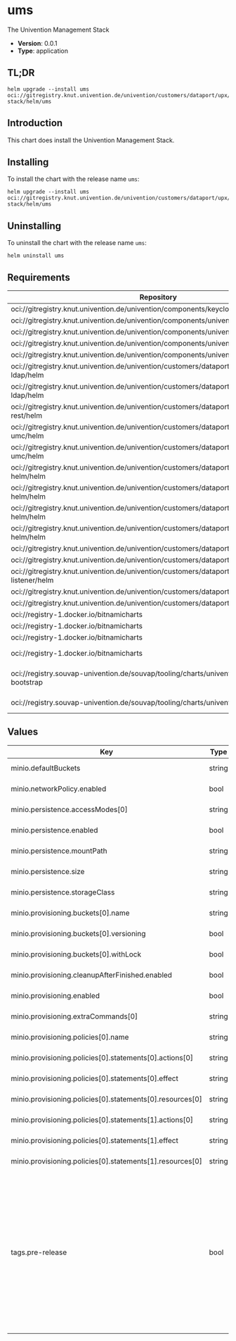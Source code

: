 # ums

The Univention Management Stack

- **Version**: 0.0.1
- **Type**: application

## TL;DR

```console
helm upgrade --install ums oci://gitregistry.knut.univention.de/univention/customers/dataport/upx/ums-stack/helm/ums
```

## Introduction

This chart does install the Univention Management Stack.

## Installing

To install the chart with the release name `ums`:

```console
helm upgrade --install ums oci://gitregistry.knut.univention.de/univention/customers/dataport/upx/ums-stack/helm/ums
```

## Uninstalling

To uninstall the chart with the release name `ums`:

```console
helm uninstall ums
```

## Requirements

| Repository | Name | Version |
|------------|------|---------|
| oci://gitregistry.knut.univention.de/univention/components/keycloak-extensions/helm | keycloak-extensions | 0.* |
| oci://gitregistry.knut.univention.de/univention/components/univention-portal/helm | notifications-api | 0.* |
| oci://gitregistry.knut.univention.de/univention/components/univention-portal/helm | portal-frontend | 0.* |
| oci://gitregistry.knut.univention.de/univention/components/univention-portal/helm | portal-listener | 0.* |
| oci://gitregistry.knut.univention.de/univention/components/univention-portal/helm | portal-server | 0.* |
| oci://gitregistry.knut.univention.de/univention/customers/dataport/upx/container-ldap/helm | ldap-notifier | 0.* |
| oci://gitregistry.knut.univention.de/univention/customers/dataport/upx/container-ldap/helm | ldap-server | 0.* |
| oci://gitregistry.knut.univention.de/univention/customers/dataport/upx/container-udm-rest/helm | udm-rest-api | 0.* |
| oci://gitregistry.knut.univention.de/univention/customers/dataport/upx/container-umc/helm | umc-gateway | 0.* |
| oci://gitregistry.knut.univention.de/univention/customers/dataport/upx/container-umc/helm | umc-server | 0.* |
| oci://gitregistry.knut.univention.de/univention/customers/dataport/upx/guardian-helm/helm | guardian-authorization-api | 0.* |
| oci://gitregistry.knut.univention.de/univention/customers/dataport/upx/guardian-helm/helm | guardian-management-api | 0.* |
| oci://gitregistry.knut.univention.de/univention/customers/dataport/upx/guardian-helm/helm | guardian-management-ui | 0.* |
| oci://gitregistry.knut.univention.de/univention/customers/dataport/upx/guardian-helm/helm | open-policy-agent | 0.* |
| oci://gitregistry.knut.univention.de/univention/customers/dataport/upx/provisioning/helm | provisioning | 0.* |
| oci://gitregistry.knut.univention.de/univention/customers/dataport/upx/provisioning/helm | udm-listener | 0.* |
| oci://gitregistry.knut.univention.de/univention/customers/dataport/upx/selfservice-listener/helm | selfservice-listener | 0.* |
| oci://gitregistry.knut.univention.de/univention/customers/dataport/upx/stack-data/helm | stack-data-swp | 0.* |
| oci://gitregistry.knut.univention.de/univention/customers/dataport/upx/stack-data/helm | stack-data-ums | 0.* |
| oci://registry-1.docker.io/bitnamicharts | common | ^2.x.x |
| oci://registry-1.docker.io/bitnamicharts | minio | ^13.x.x |
| oci://registry-1.docker.io/bitnamicharts | stack-gateway(nginx) | ^15.x.x |
| oci://registry-1.docker.io/bitnamicharts | keycloak-postgresql(postgresql) | ^12.x.x |
| oci://registry.souvap-univention.de/souvap/tooling/charts/univention-keycloak-bootstrap | keycloak-bootstrap(ums-keycloak-bootstrap) | 1.* |
| oci://registry.souvap-univention.de/souvap/tooling/charts/univention-keycloak | keycloak(ums-keycloak) | 1.* |

## Values

<table>
	<thead>
		<th>Key</th>
		<th>Type</th>
		<th>Default</th>
		<th>Description</th>
	</thead>
	<tbody>
		<tr>
			<td>minio.defaultBuckets</td>
			<td>string</td>
			<td><pre lang="json">
"ums"
</pre>
</td>
			<td></td>
		</tr>
		<tr>
			<td>minio.networkPolicy.enabled</td>
			<td>bool</td>
			<td><pre lang="json">
false
</pre>
</td>
			<td></td>
		</tr>
		<tr>
			<td>minio.persistence.accessModes[0]</td>
			<td>string</td>
			<td><pre lang="json">
"ReadWriteOnce"
</pre>
</td>
			<td></td>
		</tr>
		<tr>
			<td>minio.persistence.enabled</td>
			<td>bool</td>
			<td><pre lang="json">
true
</pre>
</td>
			<td></td>
		</tr>
		<tr>
			<td>minio.persistence.mountPath</td>
			<td>string</td>
			<td><pre lang="json">
"/bitnami/minio/data"
</pre>
</td>
			<td></td>
		</tr>
		<tr>
			<td>minio.persistence.size</td>
			<td>string</td>
			<td><pre lang="json">
"1Gi"
</pre>
</td>
			<td></td>
		</tr>
		<tr>
			<td>minio.persistence.storageClass</td>
			<td>string</td>
			<td><pre lang="json">
""
</pre>
</td>
			<td></td>
		</tr>
		<tr>
			<td>minio.provisioning.buckets[0].name</td>
			<td>string</td>
			<td><pre lang="json">
"ums"
</pre>
</td>
			<td></td>
		</tr>
		<tr>
			<td>minio.provisioning.buckets[0].versioning</td>
			<td>bool</td>
			<td><pre lang="json">
false
</pre>
</td>
			<td></td>
		</tr>
		<tr>
			<td>minio.provisioning.buckets[0].withLock</td>
			<td>bool</td>
			<td><pre lang="json">
false
</pre>
</td>
			<td></td>
		</tr>
		<tr>
			<td>minio.provisioning.cleanupAfterFinished.enabled</td>
			<td>bool</td>
			<td><pre lang="json">
true
</pre>
</td>
			<td></td>
		</tr>
		<tr>
			<td>minio.provisioning.enabled</td>
			<td>bool</td>
			<td><pre lang="json">
true
</pre>
</td>
			<td></td>
		</tr>
		<tr>
			<td>minio.provisioning.extraCommands[0]</td>
			<td>string</td>
			<td><pre lang="json">
"mc anonymous set download provisioning/ums/portal-assets"
</pre>
</td>
			<td></td>
		</tr>
		<tr>
			<td>minio.provisioning.policies[0].name</td>
			<td>string</td>
			<td><pre lang="json">
"ums-bucket-policy"
</pre>
</td>
			<td></td>
		</tr>
		<tr>
			<td>minio.provisioning.policies[0].statements[0].actions[0]</td>
			<td>string</td>
			<td><pre lang="json">
"s3:*"
</pre>
</td>
			<td></td>
		</tr>
		<tr>
			<td>minio.provisioning.policies[0].statements[0].effect</td>
			<td>string</td>
			<td><pre lang="json">
"Allow"
</pre>
</td>
			<td></td>
		</tr>
		<tr>
			<td>minio.provisioning.policies[0].statements[0].resources[0]</td>
			<td>string</td>
			<td><pre lang="json">
"arn:aws:s3:::ums"
</pre>
</td>
			<td></td>
		</tr>
		<tr>
			<td>minio.provisioning.policies[0].statements[1].actions[0]</td>
			<td>string</td>
			<td><pre lang="json">
"s3:*"
</pre>
</td>
			<td></td>
		</tr>
		<tr>
			<td>minio.provisioning.policies[0].statements[1].effect</td>
			<td>string</td>
			<td><pre lang="json">
"Allow"
</pre>
</td>
			<td></td>
		</tr>
		<tr>
			<td>minio.provisioning.policies[0].statements[1].resources[0]</td>
			<td>string</td>
			<td><pre lang="json">
"arn:aws:s3:::ums/*"
</pre>
</td>
			<td></td>
		</tr>
		<tr>
			<td>tags.pre-release</td>
			<td>bool</td>
			<td><pre lang="json">
false
</pre>
</td>
			<td>Components which are not yet fully integrated or not yet feature complete are flagged with this tag. The intention is to make it easy to follow the development progress for evaluation purposes.</td>
		</tr>
	</tbody>
</table>


